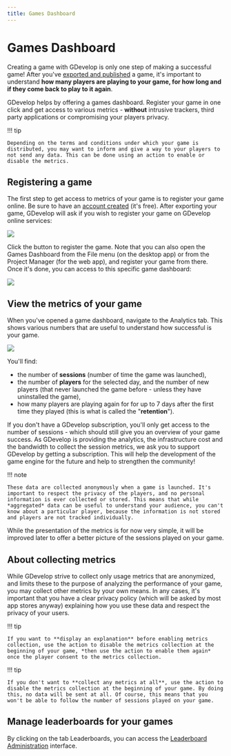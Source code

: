 ```yaml
---
title: Games Dashboard
---
```

# Games Dashboard

Creating a game with GDevelop is only one step of making a successful game! After you've [exported and published](/gdevelop5/publishing) a game, it's important to understand **how many players are playing to your game, for how long and if they come back to play to it again**.

GDevelop helps by offering a games dashboard. Register your game in one click and get access to various metrics - **without** intrusive trackers, third party applications or compromising your players privacy.

!!! tip

    Depending on the terms and conditions under which your game is distributed, you may want to inform and give a way to your players to not send any data. This can be done using an action to enable or disable the metrics.

## Registering a game

The first step to get access to metrics of your game is to register your game online. Be sure to have an [account created](/gdevelop5/interface/profile) (it's free). After exporting your game, GDevelop will ask if you wish to register your game on GDevelop online services:

![](/gdevelop5/interface/games-dashboard/pasted/20201125-191326.png)

Click the button to register the game. Note that you can also open the Games Dashboard from the File menu (on the desktop app) or from the Project Manager (for the web app), and register your game from there.
Once it's done, you can access to this specific game dashboard:

![](/gdevelop5/interface/games-dashboard/pasted/20201125-191509.png)

## View the metrics of your game

When you've opened a game dashboard, navigate to the Analytics tab. This shows various numbers that are useful to understand how successful is your game.

![](/gdevelop5/interface/games-dashboard/pasted/20201125-192056.png)

You'll find:

  * the number of **sessions** (number of time the game was launched),
  * the number of **players** for the selected day, and the number of new players (that never launched the game before - unless they have uninstalled the game),
  * how many players are playing again for for up to 7 days after the first time they played (this is what is called the "**retention**").

If you don't have a GDevelop subscription, you'll only get access to the number of sessions - which should still give you an overview of your game success. As GDevelop is providing the analytics, the infrastructure cost and the bandwidth to collect the session metrics, we ask you to support GDevelop by getting a subscription. This will help the development of the game engine for the future and help to strengthen the community!

!!! note

    These data are collected anonymously when a game is launched. It's important to respect the privacy of the players, and no personal information is ever collected or stored. This means that while *aggregated* data can be useful to understand your audience, you can't know about a particular player, because the information is not stored and players are not tracked individually.

While the presentation of the metrics is for now very simple, it will be improved later to offer a better picture of the sessions played on your game.

## About collecting metrics

While GDevelop strive to collect only usage metrics that are anonymized, and limits these to the purpose of analyzing the performance of your game, you may collect other metrics by your own means. In any cases, it's important that you have a clear privacy policy (which will be asked by most app stores anyway) explaining how you use these data and respect the privacy of your users.

!!! tip

    If you want to **display an explanation** before enabling metrics collection, use the action to disable the metrics collection at the beginning of your game, *then use the action to enable them again* once the player consent to the metrics collection.

!!! tip

    If you don't want to **collect any metrics at all**, use the action to disable the metrics collection at the beginning of your game. By doing this, no data will be sent at all. Of course, this means that you won't be able to follow the number of sessions played on your game.

## Manage leaderboards for your games

By clicking on the tab Leaderboards, you can access the [Leaderboard Administration](/gdevelop5/interface/games-dashboard/leaderboard-administration) interface.